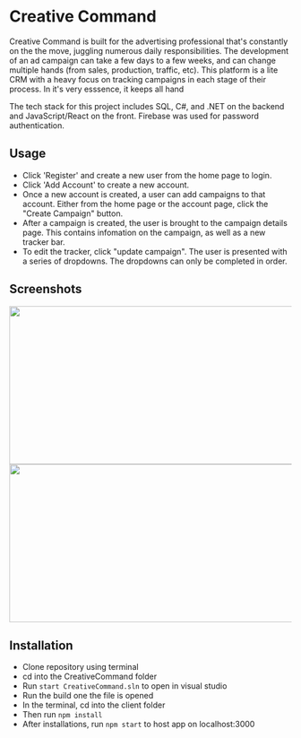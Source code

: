 # Creative Command

Creative Command is built for the advertising professional that's constantly on the the move, juggling numerous daily responsibilities. The development of an ad campaign can take a few days to a few weeks, and can change multiple hands (from sales, production, traffic, etc). This platform is a lite CRM with a heavy focus on tracking campaigns in each stage of their process. In it's very esssence, it keeps all hand

The tech stack for this project includes SQL, C#, and .NET on the backend and JavaScript/React on the front. Firebase was used for password authentication.

## Usage

- Click 'Register' and create a new user from the home page to login.
- Click 'Add Account' to create a new account. 
- Once a new account is created, a user can add campaigns to that account. Either from the home page or the account page, click the "Create Campaign" button.
- After a campaign is created, the user is brought to the campaign details page. This contains infomation on the campaign, as well as a new tracker bar.
- To edit the tracker, click "update campaign". The user is presented with a series of dropdowns. The dropdowns can only be completed in order.



## Screenshots

<img src="https://res.cloudinary.com/dhduglm4j/image/upload/v1605544279/creative_command_g17yub.png" height="282" width="639">
<img src="https://res.cloudinary.com/dhduglm4j/image/upload/v1605544279/creativecommand2_qvdlv7.png" height="282" width="639">


## Installation

- Clone repository using terminal
- cd into the CreativeCommand folder
- Run `start CreativeCommand.sln` to open in visual studio
- Run the build one the file is opened
- In the terminal, cd into the client folder
- Then run `npm install`
- After installations, run `npm start` to host app on localhost:3000
